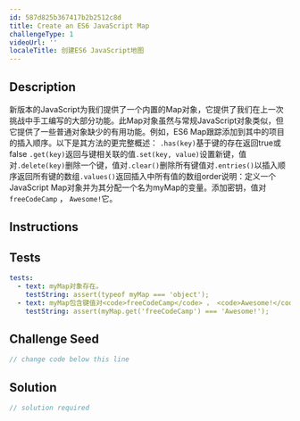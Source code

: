 ```yaml
---
id: 587d825b367417b2b2512c8d
title: Create an ES6 JavaScript Map
challengeType: 1
videoUrl: ''
localeTitle: 创建ES6 JavaScript地图
---
```


## Description
<section id="description">新版本的JavaScript为我们提供了一个内置的Map对象，它提供了我们在上一次挑战中手工编写的大部分功能。此Map对象虽然与常规JavaScript对象类似，但它提供了一些普通对象缺少的有用功能。例如，ES6 Map跟踪添加到其中的项目的插入顺序。以下是其方法的更完整概述： <code>.has(key)</code>基于键的存在返回true或false <code>.get(key)</code>返回与键相关联的值<code>.set(key, value)</code>设置新键，值对<code>.delete(key)</code>删除一个键，值对<code>.clear()</code>删除所有键值对<code>.entries()</code>以插入顺序返回所有键的数组<code>.values()</code>返回插入中所有值的数组order说明：定义一个JavaScript Map对象并为其分配一个名为myMap的变量。添加密钥，值对<code>freeCodeCamp</code> ， <code>Awesome!</code>它。 </section>

## Instructions
<section id="instructions">
</section>

## Tests
<section id='tests'>

```yml
tests:
  - text: myMap对象存在。
    testString: assert(typeof myMap === 'object');
  - text: myMap包含键值对<code>freeCodeCamp</code> ， <code>Awesome!</code> 。
    testString: assert(myMap.get('freeCodeCamp') === 'Awesome!');

```

</section>

## Challenge Seed
<section id='challengeSeed'>

<div id='js-seed'>

```js
// change code below this line

```

</div>



</section>

## Solution
<section id='solution'>

```js
// solution required
```
</section>
